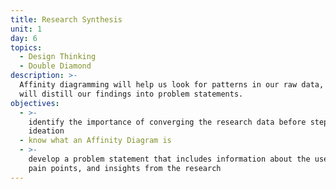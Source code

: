```yaml
---
title: Research Synthesis
unit: 1
day: 6
topics:
  - Design Thinking
  - Double Diamond
description: >-
  Affinity diagramming will help us look for patterns in our raw data, and we
  will distill our findings into problem statements.
objectives:
  - >-
    identify the importance of converging the research data before stepping into
    ideation
  - know what an Affinity Diagram is
  - >-
    develop a problem statement that includes information about the user, their
    pain points, and insights from the research
---
```


